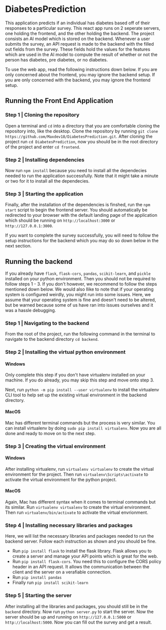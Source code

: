 # DiabetesPrediction
This application predicts if an individual has diabetes based off of their responses to a particular survey.
This react app runs on 2 seperate servers, one holding the frontend, and the other holding the backend.
The project consists an AI model which is stored on the backend. Whenever a user submits the survey, an API request
is made to the backend with the filled out fields from the survey. These fields hold the values for the features which
are used in the AI model to compute the result of whether or not the person has diabetes, pre diabetes, or no diabetes.

To use the web app, read the following instructions down below. If you are only concerned about the frontend, you may
ignore the backend setup. If you are only concerned with the backend, you may ignore the frontend setup.

## Running the Front End Application
### Step 1 | Cloning the repository
Open a terminal and `cd` into a directory that you are comfortable cloning the repository into, like the desktop. Clone the repository by running `git clone https://github.com/Maxdev18/DiabetesPrediction.git`. After cloning the project run `cd DiabetesPrediction`, now you should be in the root directory of the project and enter `cd frontend`.

### Step 2 | Installing dependencies
Now run `npm install` because you need to install all the dependecies needed to run the application successfully. Note that it might take a minute or two for it to install all the dependecies.

### Step 3 | Starting the application
Finally, after the installation of the dependencies is finshed, run the `npm start` script to begin the frontend server. You should automatically be redirected to your browser with the default landing page of the application which should be running on `http://localhost:3000` or `http://127.0.0.1:3000`.

If you want to complete the survey successfully, you will need to follow the setup instructions for the backend which you may do so down below in the next section. 

## Running the backend
If you already have `flask`, `flask-cors`, `pandas`, `scikit-learn`, and `pickle` installed on your python environment. Then you should not be required to follow steps 1 - 3. If you don't however, we recommend to follow the steps mentioned down below. We would also llike to note that if your operating system is configured weirdly, you might run into some issues. Here, we assume that your operating system is fine and doesn't need to be altered, but be warned because some of us have ran into issues ourselves and it was a hassle debugging.

### Step 1 | Navigating to the backend
From the root of the project, run the following command in the terminal to navigate to the backend directory `cd backend`.

### Step 2 | Installing the virtual python environment
#### Windows
Only complete this step if you don't have virtualenv installed on your machine. If you do already, you may skip this step and move onto step 3.

Next, run `python -m pip install --user virtualenv` to install the virtualenv CLI tool to help set up the existing virtual environment in the backend directory.

#### MacOS
Mac has different terminal commands but the process is very similar. You can install virtualenv by doing `sudo pip install virtualenv`. Now you are all done and ready to move on to the next step.

### Step 3 | Creating the virtual environment
#### Windows
After installing virtualenv, run `virtualenv virtualenv` to create the virtual environment for the project.
Then run `virtualenv\Scripts\activate` to activate the virtual environment for the python project.

#### MacOS
Again, Mac has different syntax when it comes to terminal commands but its similar. Run `virtualenv virtualenv` to create the virtual environment.
Then run `virtualenv/bin/activate` to activate the virtual envrionment.

### Step 4 | Installing necessary libraries and packages
Here, we will list the necessary libraries and packages needed to run the backend server. Follow each instruction as shown and you should be fine.
- Run `pip install flask` to install the flask library. Flask allows you to create a server and manage your API points which is great for the web.
- Run `pip install flask-cors`. You need this to configure the CORS policy header in an API request. It allows the communication between the client and the server on a verafiable connection.
- Run `pip install pandas`
- Finally run `pip install scikit-learn`

### Step 5 | Starting the server
After installing all the libraries and packages, you should still be in the `backend` directory. Now run `python server.py` to start the server.
Now the server should be up and running on `http://127.0.0.1:5000` or `http://localhost:5000`. Now you can fill out the survey and get a result.
